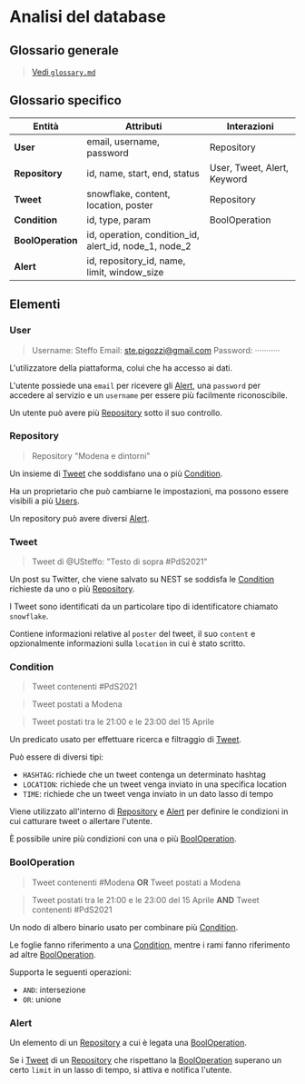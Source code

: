 # Analisi del database

## Glossario generale

> [Vedi `glossary.md`](/doc/glossary.md)


## Glossario specifico

| Entità            | Attributi                                             | Interazioni                 |
|-------------------|-------------------------------------------------------|-----------------------------|
| **User**          | email, username, password                             | Repository                  |
| **Repository**    | id, name, start, end, status                          | User, Tweet, Alert, Keyword |
| **Tweet**         | snowflake, content, location, poster                  | Repository                  |
| **Condition**     | id, type, param                                       | BoolOperation               |
| **BoolOperation** | id, operation, condition_id, alert_id, node_1, node_2 |                             |
| **Alert**         | id, repository_id, name, limit, window_size           |                             |


## Elementi

### User

> Username: Steffo 
> Email: ste.pigozzi@gmail.com 
> Password: ···········

L'utilizzatore della piattaforma, colui che ha accesso ai dati. 

L'utente possiede una `email` per ricevere gli [Alert](#alert), una `password` per accedere al servizio e un `username` 
per essere più facilmente riconoscibile. 

Un utente può avere più [Repository](#repository) sotto il suo controllo. 


### Repository 

> Repository "Modena e dintorni"

Un insieme di [Tweet](#tweet) che soddisfano una o più [Condition](#condition). 

Ha un proprietario che può cambiarne le impostazioni, ma possono essere visibili a più [Users](#user). 

Un repository può avere diversi [Alert](#alert).


### Tweet

> Tweet di @USteffo: 
> "Testo di sopra #PdS2021"

Un post su Twitter, che viene salvato su NEST se soddisfa le [Condition](#condition) 
richieste da uno o più [Repository](#repository). 

I Tweet sono identificati da un particolare tipo di identificatore chiamato `snowflake`.

Contiene informazioni relative al `poster` del tweet, il suo `content` e opzionalmente informazioni sulla `location` 
in cui è stato scritto.


### Condition

> Tweet contenenti #PdS2021

> Tweet postati a Modena

> Tweet postati tra le 21:00 e le 23:00 del 15 Aprile

Un predicato usato per effettuare ricerca e filtraggio di [Tweet](#tweet). 

Può essere di diversi tipi:
- `HASHTAG`: richiede che un tweet contenga un determinato hashtag
- `LOCATION`: richiede che un tweet venga inviato in una specifica location
- `TIME`: richiede che un tweet venga inviato in un dato lasso di tempo

Viene utilizzato all'interno di [Repository](#repository) e [Alert](#alert) per definire le condizioni in cui catturare 
tweet o allertare l'utente.

È possibile unire più condizioni con una o più [BoolOperation](#booloperation).


### BoolOperation 

> Tweet contenenti #Modena **OR** Tweet postati a Modena

> Tweet postati tra le 21:00 e le 23:00 del 15 Aprile **AND** Tweet contenenti #PdS2021

Un nodo di albero binario usato per combinare più [Condition](#condition). 

Le foglie fanno riferimento a una [Condition](#condition), mentre i rami fanno riferimento ad altre 
[BoolOperation](#booloperation).

Supporta le seguenti operazioni:
- `AND`: intersezione
- `OR`: unione


### Alert

Un elemento di un [Repository](#repository) a cui è legata una [BoolOperation](#booloperation).

Se i [Tweet](#tweet) di un [Repository](#repository) che rispettano la [BoolOperation](#booloperation) superano un certo
`limit` in un lasso di tempo, si attiva e notifica l'utente.
